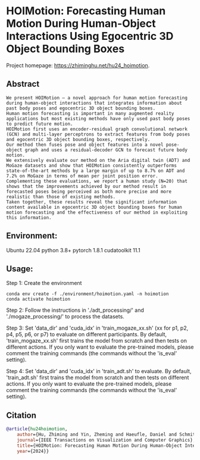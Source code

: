 # HOIMotion: Forecasting Human Motion During Human-Object Interactions Using Egocentric 3D Object Bounding Boxes
Project homepage: https://zhiminghu.net/hu24_hoimotion.


## Abstract
```
We present HOIMotion – a novel approach for human motion forecasting during human-object interactions that integrates information about past body poses and egocentric 3D object bounding boxes. 
Human motion forecasting is important in many augmented reality applications but most existing methods have only used past body poses to predict future motion. 
HOIMotion first uses an encoder-residual graph convolutional network (GCN) and multi-layer perceptrons to extract features from body poses and egocentric 3D object bounding boxes, respectively. 
Our method then fuses pose and object features into a novel pose-object graph and uses a residual-decoder GCN to forecast future body motion. 
We extensively evaluate our method on the Aria digital twin (ADT) and MoGaze datasets and show that HOIMotion consistently outperforms state-of-the-art methods by a large margin of up to 8.7% on ADT and 7.2% on MoGaze in terms of mean per joint position error. 
Complementing these evaluations, we report a human study (N=20) that shows that the improvements achieved by our method result in forecasted poses being perceived as both more precise and more realistic than those of existing methods. 
Taken together, these results reveal the significant information content available in egocentric 3D object bounding boxes for human motion forecasting and the effectiveness of our method in exploiting this information.
```


## Environment:
Ubuntu 22.04
python 3.8+
pytorch 1.8.1
cudatoolkit 11.1


## Usage:
Step 1: Create the environment
```
conda env create -f ./environment/hoimotion.yaml -n hoimotion
conda activate hoimotion
```


Step 2: Follow the instructions in './adt_processing/' and './mogaze_processing/' to process the datasets.


Step 3: Set 'data_dir' and 'cuda_idx' in 'train_mogaze_xx.sh' (xx for p1, p2, p4, p5, p6, or p7) to evaluate on different participants. By default, 'train_mogaze_xx.sh' first trains the model from scratch and then tests on different actions. If you only want to evaluate the pre-trained models, please comment the training commands (the commands without the 'is_eval' setting).


Step 4: Set 'data_dir' and 'cuda_idx' in 'train_adt.sh' to evaluate. By default, 'train_adt.sh' first trains the model from scratch and then tests on different actions. If you only want to evaluate the pre-trained models, please comment the training commands (the commands without the 'is_eval' setting).


## Citation

```bibtex
@article{hu24hoimotion,
	author={Hu, Zhiming and Yin, Zheming and Haeufle, Daniel and Schmitt, Syn and Bulling, Andreas},
	journal={IEEE Transactions on Visualization and Computer Graphics}, 
	title={HOIMotion: Forecasting Human Motion During Human-Object Interactions Using Egocentric 3D Object Bounding Boxes}, 
	year={2024}}
```
